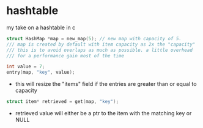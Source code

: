 # hashtable
my take on a hashtable in c

```c
struct HashMap *map = new_map(5); // new map with capacity of 5.
/// map is created by default with item capacity as 2x the "capacity"
/// this is to avoid overlaps as much as possible. a little overhead
/// for a performance gain most of the time

int value = 7;
entry(map, "key", value);
```
- this will resize the "items" field if the entries are greater than or equal to capacity

```c
struct item* retrieved = get(map, "key");
```
- retrieved value will either be a ptr to the item with the matching key or NULL
